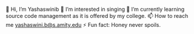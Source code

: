 👋 Hi, I’m Yashaswinib
👀 I’m interested in singing
🌱 I’m currently learning source code management as it is offered by my college.
📫 How to reach me yashaswini.b@s.amity.edu
⚡ Fun fact: Honey never spoils.
